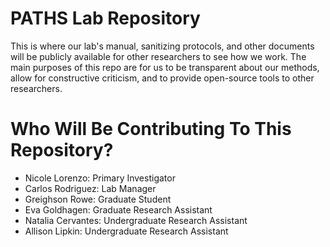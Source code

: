 # PATHS Lab Repository

This is where our lab's manual, sanitizing protocols, and other documents will be publicly available for other researchers to see how we work.
The main purposes of this repo are for us to be transparent about our methods, allow for constructive criticism, and to provide open-source tools to other researchers.

# Who Will Be Contributing To This Repository?

* Nicole Lorenzo: Primary Investigator
* Carlos Rodriguez: Lab Manager
* Greighson Rowe: Graduate Student
* Eva Goldhagen: Graduate Research Assistant
* Natalia Cervantes: Undergraduate Research Assistant
* Allison Lipkin: Undergraduate Research Assistant
